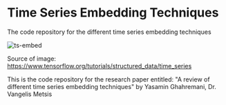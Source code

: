 # Time Series Embedding Techniques
The code repository for the different time series embedding techniques

![ts-embed](https://www.tensorflow.org/static/tutorials/structured_data/time_series_files/output_Vg5XIc5tfNlG_0.png)


Source of image: https://www.tensorflow.org/tutorials/structured_data/time_series

This is the code repository for the research paper entitled: "A review of different time series embedding techniques" by Yasamin Ghahremani, Dr. Vangelis Metsis
